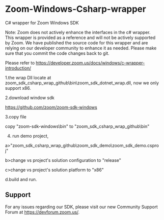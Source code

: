 # Zoom-Windows-Csharp-wrapper
C# wrapper for Zoom Windows SDK

Note: Zoom does not actively enhance the interfaces in the c# wrapper. This wrapper is provided as a reference and will not be actively supported by Zoom. We have published the source code for this wrapper and are relying on our developer community to enhance it as needed. Please make sure that you commit the code changes back to git.

Please refer to https://developer.zoom.us/docs/windows/c-wrapper-introduction/

1.the wrap Dll locate at zoom_sdk_csharp_wrap_github\bin\zoom_sdk_dotnet_wrap.dll, now we only support x86.

2.download window sdk

https://github.com/zoom/zoom-sdk-windows

3.copy file

copy "zoom-sdk-windows\bin" to "zoom_sdk_csharp_wrap_github\bin"

4. run demo project,

a>"zoom_sdk_csharp_wrap_github\zoom_sdk_demo\zoom_sdk_demo.csproj"

b>change vs project's solution configuration to "release"

c>change vs project's solution platform to "x86"

d.build and run.

## Support

For any issues regarding our SDK, please visit our new Community Support Forum at https://devforum.zoom.us/.
